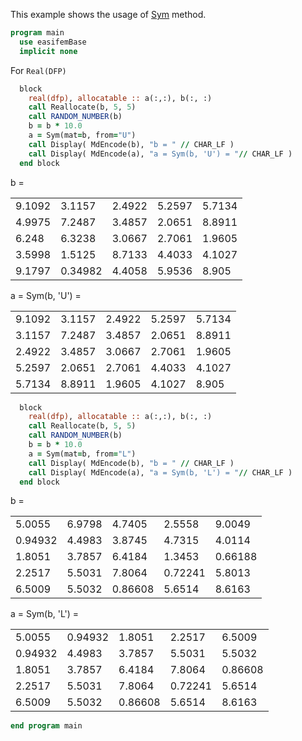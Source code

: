 This example shows the usage of [Sym](Sym.md) method.

```fortran title="header"
program main
  use easifemBase
  implicit none
```

For `Real(DFP)`

```fortran title="Sym from U"
  block
    real(dfp), allocatable :: a(:,:), b(:, :)
    call Reallocate(b, 5, 5)
    call RANDOM_NUMBER(b)
    b = b * 10.0
    a = Sym(mat=b, from="U")
    call Display( MdEncode(b), "b = " // CHAR_LF )
    call Display( MdEncode(a), "a = Sym(b, 'U') = "// CHAR_LF )
  end block
```

b =

 |        |         |        |        |        |
 |--------|---------|--------|--------|--------|
 | 9.1092 | 3.1157  | 2.4922 | 5.2597 | 5.7134 |
 | 4.9975 | 7.2487  | 3.4857 | 2.0651 | 8.8911 |
 | 6.248  | 6.3238  | 3.0667 | 2.7061 | 1.9605 |
 | 3.5998 | 1.5125  | 8.7133 | 4.4033 | 4.1027 |
 | 9.1797 | 0.34982 | 4.4058 | 5.9536 | 8.905  |

a = Sym(b, 'U') =

 |        |        |        |        |        |
 |--------|--------|--------|--------|--------|
 | 9.1092 | 3.1157 | 2.4922 | 5.2597 | 5.7134 |
 | 3.1157 | 7.2487 | 3.4857 | 2.0651 | 8.8911 |
 | 2.4922 | 3.4857 | 3.0667 | 2.7061 | 1.9605 |
 | 5.2597 | 2.0651 | 2.7061 | 4.4033 | 4.1027 |
 | 5.7134 | 8.8911 | 1.9605 | 4.1027 | 8.905  |

```fortran title="Sym from L"
  block
    real(dfp), allocatable :: a(:,:), b(:, :)
    call Reallocate(b, 5, 5)
    call RANDOM_NUMBER(b)
    b = b * 10.0
    a = Sym(mat=b, from="L")
    call Display( MdEncode(b), "b = " // CHAR_LF )
    call Display( MdEncode(a), "a = Sym(b, 'L') = "// CHAR_LF )
  end block
```

b =

 |         |        |         |         |         |
 |---------|--------|---------|---------|---------|
 | 5.0055  | 6.9798 | 4.7405  | 2.5558  | 9.0049  |
 | 0.94932 | 4.4983 | 3.8745  | 4.7315  | 4.0114  |
 | 1.8051  | 3.7857 | 6.4184  | 1.3453  | 0.66188 |
 | 2.2517  | 5.5031 | 7.8064  | 0.72241 | 5.8013  |
 | 6.5009  | 5.5032 | 0.86608 | 5.6514  | 8.6163  |

a = Sym(b, 'L') =

 |         |         |         |         |         |
 |---------|---------|---------|---------|---------|
 | 5.0055  | 0.94932 | 1.8051  | 2.2517  | 6.5009  |
 | 0.94932 | 4.4983  | 3.7857  | 5.5031  | 5.5032  |
 | 1.8051  | 3.7857  | 6.4184  | 7.8064  | 0.86608 |
 | 2.2517  | 5.5031  | 7.8064  | 0.72241 | 5.6514  |
 | 6.5009  | 5.5032  | 0.86608 | 5.6514  | 8.6163  |

```fortran title="cleanup"
end program main
```

